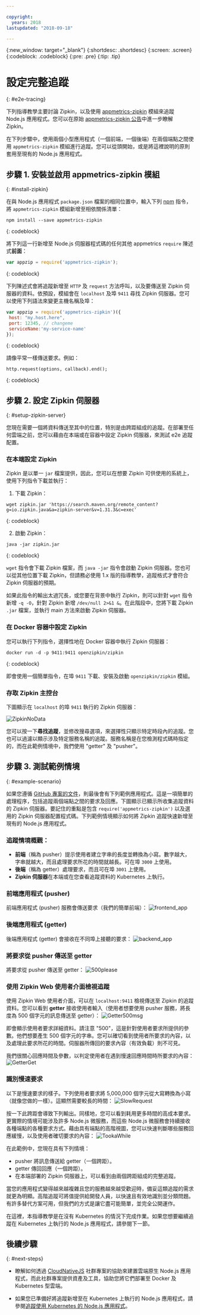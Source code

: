 ```yaml
---

copyright:
  years: 2018
lastupdated: "2018-09-18"

---
```

{:new_window: target="_blank"}
{:shortdesc: .shortdesc}
{:screen: .screen}
{:codeblock: .codeblock}
{:pre: .pre}
{:tip: .tip}

# 設定完整追蹤
{: #e2e-tracing}

下列指導教學主要討論 Zipkin，以及使用 [appmetrics-zipkin](https://github.com/RuntimeTools/appmetrics-zipkin) 模組來追蹤 Node.js 應用程式。您可以在原始 [appmetrics-zipkin 公告](https://developer.ibm.com/node/2017/10/26/add-zipkin-open-tracing-support-node-js-application-one-line-code/)中進一步瞭解 Zipkin。 

在下列步驟中，使用兩個小型應用程式（一個前端，一個後端）在兩個端點之間使用 `appmetrics-zipkin` 模組進行追蹤。您可以從頭開始，或是將這裡說明的原則套用至現有的 Node.js 應用程式。 

## 步驟 1. 安裝並啟用 appmetrics-zipkin 模組
{: #install-zipkin}

在與 Node.js 應用程式 `package.json` 檔案的相同位置中，輸入下列 [npm](https://nodejs.org/) 指令，將 `appmetrics-zipkin` 模組新增至相依關係清單：
```
npm install --save appmetrics-zipkin
```
{: codeblock}

將下列這一行新增至 Node.js 伺服器程式碼的任何其他 appmetrics `require` 陳述式**前面**：
```js
var appzip = require('appmetrics-zipkin');
```
{: codeblock}

下列陳述式會將追蹤新增至 `HTTP` 及 `request` 方法呼叫，以及要傳送至 Zipkin 伺服器的資料。依預設，模組會在 `localhost` 及埠 `9411` 尋找 Zipkin 伺服器。您可以使用下列語法來變更主機名稱及埠：
```js
var appzip = require('appmetrics-zipkin')({
 host: "my.host.here",
 port: 12345, // changeme
 serviceName:'my-service-name'
});
```
{: codeblock}

請像平常一樣傳送要求。例如：
```
http.request(options, callback).end();
```
{: codeblock} 

## 步驟 2. 設定 Zipkin 伺服器
{: #setup-zipkin-server}

您現在需要一個將資料傳送至其中的位置，特別是由跨距組成的追蹤。在部署至任何雲端之前，您可以藉由在本端或在容器中設定 Zipkin 伺服器，來測試 e2e 追蹤配置。 

### 在本端設定 Zipkin

Zipkin 是以單一 `jar` 檔案提供，因此，您可以在想要 Zipkin 可供使用的系統上，使用下列指令下載並執行：

1. 下載 Zipkin：
  ```
  wget zipkin.jar 'https://search.maven.org/remote_content?g=io.zipkin.java&a=zipkin-server&v=1.31.3&c=exec'
  ```
  {: codeblock}

2. 啟動 Zipkin：
  ```
  java -jar zipkin.jar
  ```
  {: codeblock}

  `wget` 指令會下載 Zipkin 檔案，而 `java -jar` 指令會啟動 Zipkin 伺服器。您也可以從其他位置下載 Zipkin，但請務必使用 1.x 版的指導教學，追蹤格式才會符合 Zipkin 伺服器的預期。

  如果此指令的輸出太過冗長，或您要在背景中執行 Zipkin，則可以針對 `wget` 指令新增 `-q -O`，針對 Zipkin 新增 `/dev/null 2>&1 &`。在此階段中，您將下載 Zipkin `.jar` 檔案，並執行 main 方法來啟動 Zipkin 伺服器。

### 在 Docker 容器中設定 Zipkin

您可以執行下列指令，選擇性地在 Docker 容器中執行 Zipkin 伺服器：
```
docker run -d -p 9411:9411 openzipkin/zipkin
```
{: codeblock}

即會使用一個簡單指令，在埠 `9411` 下載、安裝及啟動 `openzipkin/zipkin` 模組。

### 存取 Zipkin 主控台
下圖顯示在 `localhost` 的埠 `9411` 執行的 Zipkin 伺服器：

![ZipkinNoData](images/ZipkinNoData.png)

您可以按一下**尋找追蹤**，並修改搜尋選項，來選擇性只顯示特定時段內的追蹤。您也可以過濾以顯示涉及特定服務名稱的追蹤。服務名稱是在您檢測程式碼時指定的，而在此範例情境中，我們使用 "getter" 及 "pusher"。

## 步驟 3. 測試範例情境
{: #example-scenario}

如果您遵循 [GitHub 專案的文件](https://github.com/ibm-developer/nodejs-zipkin-tracing)，則最後會有下列範例應用程式。這是一項簡單的處理程序，包括追蹤兩個端點之間的要求及回應。下圖顯示已顯示所收集追蹤資料的 Zipkin 伺服器。要記住的重點是包含 `require('appmetrics-zipkin')` 以及選用的 Zipkin 伺服器配置程式碼。下列範例情境顯示如何將 Zipkin 追蹤快速新增至現有的 Node.js 應用程式。

### 追蹤情境概觀：
* **前端**（稱為 pusher）提示使用者建立字串的長度並轉換為小寫。數字越大，字串就越大，而且處理要求所花的時間就越長。可在埠 `3000` 上使用。
* **後端**（稱為 getter）處理要求，而且可在埠 `3001` 上使用。
* **Zipkin 伺服器**在本端或在您查看追蹤資料的 Kubernetes 上執行。

### 前端應用程式 (pusher)
前端應用程式 (pusher) 服務會傳送要求（我們的簡單前端）：
![frontend_app](images/frontend_app.png)

### 後端應用程式 (getter)
後端應用程式 (getter) 會接收在不同埠上接聽的要求：
![backend_app](images/Backend.png)

### 將要求從 pusher 傳送至 getter
將要求從 pusher 傳送至 getter：
![500please](images/500Please.png)

### 使用 Zipkin Web 使用者介面檢視追蹤
使用 Zipkin Web 使用者介面，可以在 `localhost:9411` 檢視傳送至 Zipkin 的追蹤資料。您可以看到 **getter** 接收使用者輸入（使用者想要使用 pusher 服務，將長度為 500 個字元的訊息傳送至 getter）：
![Getter500msg](images/Getter500Msg.png)

即會顯示使用者要求詳細資料。請注意 "500"，這是針對使用者要求所提供的參數。他們想要產生 500 個字元的字串。您可以確切看到使用者所要求的內容，以及處理此要求所花的時間。伺服器所傳回的要求內容（有效負載）則不可見。 

我們很關心回應時間及參數，以判定使用者在遇到慢速回應時間時所要求的內容：
![GetterGet](images/GetterGet.png)

### 識別慢速要求
以下是慢速要求的樣子。下列使用者要求將 5,000,000 個字元從大寫轉換為小寫（就像您做的一樣）。這顯然需要較長的時間：
![SlowRequest](images/SlowRequest.png)

按一下此跨距會導致下列輸出。同樣地，您可以看到耗用更多時間的高成本要求。更實際的情境可能涉及許多 Node.js 微服務，而這些 Node.js 微服務會持續接收各種端點的各種要求方式。藉由具有端點的高階視圖，您可以快速判斷哪些服務回應緩慢，以及使用者確切要求的內容：
![TookaWhile](images/TookAWhile.png)

在此範例中，您現在具有下列情境：

* pusher 將訊息傳送給 getter（一個跨距）。
* getter 傳回回應（一個跨距）。
* 在本端部署的 Zipkin 伺服器上，可以看到由兩個跨距組成的完整追蹤。

當您的應用程式變得越來越複雜且您的服務越來越受歡迎時，備妥這類追蹤的需求就更為明顯。高階追蹤可將值提供給開發人員，以快速且有效地識別並分類問題。有許多替代方案可用，但我們的方式是讓它盡可能簡單，並完全公開運作。

在這裡，本指導教學是在沒有 Kubernetes 的情況下完成作業。如果您想要繼續追蹤在 Kubernetes 上執行的 Node.js 應用程式，請參閱下一節。

## 後續步驟
{: #next-steps}

* 瞭解如何透過 [CloudNativeJS](https://www.cloudnativejs.io/) 社群專案的協助來建置雲端原生 Node.js 應用程式，而此社群專案提供資產及工具，協助您將它們部署至 Docker 及 Kubernetes 型雲端。

* 如果您已準備好將追蹤新增至在 Kubernetes 上執行的 Node.js 應用程式，請參閱[追蹤使用 Kubernetes 的 Node.js 應用程式](https://developer.ibm.com/node/tutorial-end-end-tracing-node-js-applications/#appservice)。

